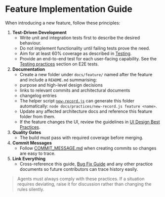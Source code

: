 # Feature Implementation Guide

When introducing a new feature, follow these principles:

1. **Test-Driven Development**
   - Write unit and integration tests first to describe the desired behaviour.
   - Do not implement functionality until failing tests prove the need.
   - Aim for at least 60% coverage as described in [Testing](TESTING.md).
   - Provide an end-to-end test for each user-facing capability. See the
     [Testing practices](TESTING.md) section on E2E tests.
2. **Documentation**
   - Create a new folder under `docs/feature/` named after the feature and include a `README.md` summarising:
   - purpose and high-level design decisions
   - links to relevant commits and architectural documents
   - changelog entries
   - The helper script [`new-record.js`](new-record.js) can generate this folder automatically: `node docs/practices/new-record.js feature <name>`.
   - Update any affected architecture docs and reference this feature folder from them.
   - If the feature changes the UI, review the guidelines in [UI Design Best Practices](UI.md).
3. **Quality Gates**
   - The build must pass with required coverage before merging.
4. **Commit Messages**
   - Follow [COMMIT_MESSAGE.md](COMMIT_MESSAGE.md) when creating commits so changes are easy to trace.
5. **Link Everything**
   - Cross-reference this guide, [Bug Fix Guide](BUGFIX.md) and any other practice documents so future contributors can trace history easily.

> Agents must always comply with these practices. If a situation requires deviating, raise it for discussion rather than changing the rules silently.
